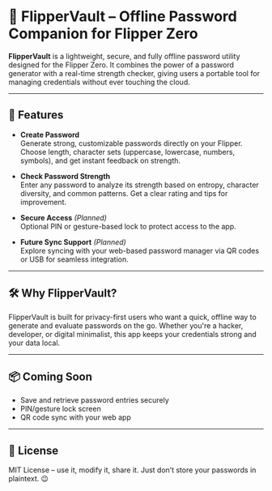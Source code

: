 # 🔐 FlipperVault – Offline Password Companion for Flipper Zero

**FlipperVault** is a lightweight, secure, and fully offline password utility designed for the Flipper Zero. It combines the power of a password generator with a real-time strength checker, giving users a portable tool for managing credentials without ever touching the cloud.

---

## 🚀 Features

- **Create Password**  
  Generate strong, customizable passwords directly on your Flipper. Choose length, character sets (uppercase, lowercase, numbers, symbols), and get instant feedback on strength.

- **Check Password Strength**  
  Enter any password to analyze its strength based on entropy, character diversity, and common patterns. Get a clear rating and tips for improvement.

- **Secure Access** *(Planned)*  
  Optional PIN or gesture-based lock to protect access to the app.

- **Future Sync Support** *(Planned)*  
  Explore syncing with your web-based password manager via QR codes or USB for seamless integration.

---

## 🛠️ Why FlipperVault?

FlipperVault is built for privacy-first users who want a quick, offline way to generate and evaluate passwords on the go. Whether you're a hacker, developer, or digital minimalist, this app keeps your credentials strong and your data local.

---

## 📦 Coming Soon

- Save and retrieve password entries securely
- PIN/gesture lock screen
- QR code sync with your web app

---

## 📁 License

MIT License – use it, modify it, share it. Just don’t store your passwords in plaintext. 😉
